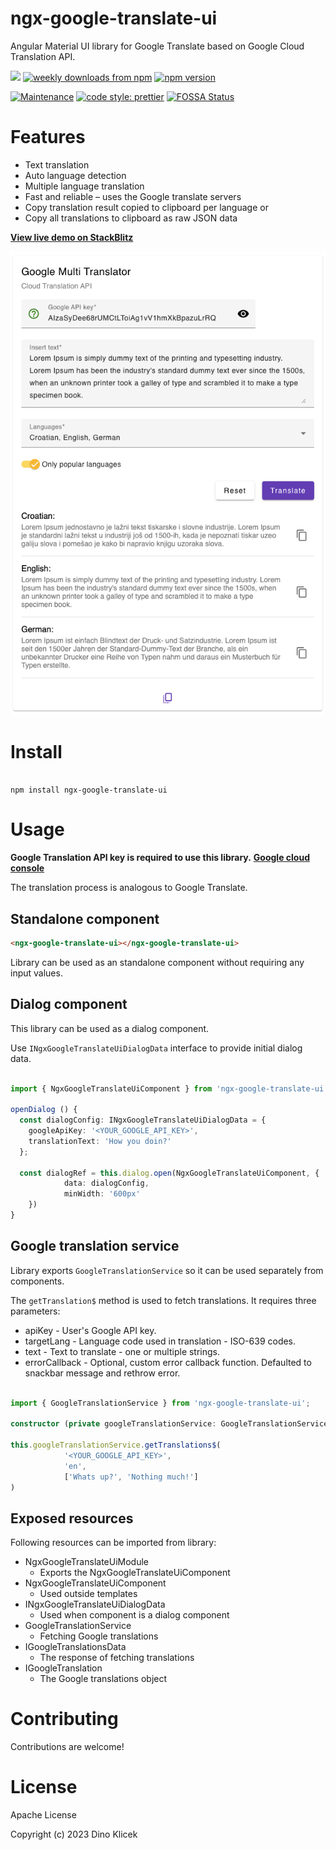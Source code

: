 # ngx-google-translate-ui

Angular Material UI library for Google Translate based on Google Cloud
Translation API.

<p align="start">
    <a href="https://travis-ci.com/dineeek/ngx-google-translate-ui"><img src="https://travis-ci.com/dineeek/ngx-google-translate-ui.svg?token=YSspYgvLPX2y3Q9zRFxp&branch=main" /></a>
    <a href="https://www.npmjs.com/package/ngx-google-translate-ui"><img alt="weekly downloads from npm" src="https://img.shields.io/npm/dw/ngx-google-translate-ui.svg?style=flat-square"></a>
    <a href="https://www.npmjs.com/package/ngx-google-translate-ui"><img alt="npm version" src="https://img.shields.io/npm/v/ngx-google-translate-ui.svg?style=flat-square"></a>
</p>

[![Maintenance](https://img.shields.io/badge/Maintained%3F-yes-green.svg)](https://GitHub.com/Naereen/StrapDown.js/graphs/commit-activity)
[![code style: prettier](https://img.shields.io/badge/code_style-prettier-ff69b4.svg?style=flat-square)](https://github.com/prettier/prettier)
[![FOSSA Status](https://app.fossa.com/api/projects/git%2Bgithub.com%2Fdineeek%2Fngx-google-translate-ui.svg?type=shield)](https://app.fossa.com/projects/git%2Bgithub.com%2Fdineeek%2Fngx-google-translate-ui?ref=badge_shield)

# Features

- Text translation
- Auto language detection
- Multiple language translation
- Fast and reliable – uses the Google translate servers
- Copy translation result copied to clipboard per language or
- Copy all translations to clipboard as raw JSON data

**[View live demo on StackBlitz](https://ngx-google-translate-ui.stackblitz.io)**

<p align="center">
  <img src="https://github.com/dineeek/ngx-google-translate-ui/blob/main/ngx-google-translate-ui/assets/ngx-google-translate-ui.png" alt="Google translate" />
</p>

# Install

```shell

npm install ngx-google-translate-ui

```

# Usage

<b>Google Translation API key is required to use this library.</b>
**[Google cloud console](https://console.cloud.google.com)**

The translation process is analogous to Google Translate.

## Standalone component

```html
<ngx-google-translate-ui></ngx-google-translate-ui>
```

Library can be used as an standalone component without requiring any input
values.

## Dialog component

This library can be used as a dialog component.

Use `INgxGoogleTranslateUiDialogData` interface to provide initial dialog data.

```typescript

import { NgxGoogleTranslateUiComponent } from 'ngx-google-translate-ui';

openDialog () {
  const dialogConfig: INgxGoogleTranslateUiDialogData = {
    googleApiKey: '<YOUR_GOOGLE_API_KEY>',
    translationText: 'How you doin?'
  };

  const dialogRef = this.dialog.open(NgxGoogleTranslateUiComponent, {
			data: dialogConfig,
			minWidth: '600px'
	})
}

```

## Google translation service

Library exports `GoogleTranslationService` so it can be used separately from
components.

The `getTranslation$` method is used to fetch translations. It requires three
parameters:

- apiKey - User's Google API key.
- targetLang - Language code used in translation - ISO-639 codes.
- text - Text to translate - one or multiple strings.
- errorCallback - Optional, custom error callback function. Defaulted to
  snackbar message and rethrow error.

```typescript

import { GoogleTranslationService } from 'ngx-google-translate-ui';

constructor (private googleTranslationService: GoogleTranslationService){}

this.googleTranslationService.getTranslations$(
			'<YOUR_GOOGLE_API_KEY>',
			'en',
			['Whats up?', 'Nothing much!']
)

```

## Exposed resources

Following resources can be imported from library:

- NgxGoogleTranslateUiModule
  - Exports the NgxGoogleTranslateUiComponent
- NgxGoogleTranslateUiComponent
  - Used outside templates
- INgxGoogleTranslateUiDialogData
  - Used when component is a dialog component
- GoogleTranslationService
  - Fetching Google translations
- IGoogleTranslationsData
  - The response of fetching translations
- IGoogleTranslation
  - The Google translations object

# Contributing

Contributions are welcome!

# License

Apache License

Copyright (c) 2023 Dino Klicek
